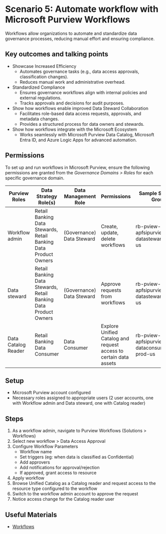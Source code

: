 # Scenario 5: Automate workflow with Microsoft Purview Workflows

Workflows allow organizations to automate and standardize data governance processes, reducing manual effort and ensuring compliance.

## Key outcomes and talking points

- Showcase Increased Efficiency
  - Automates governance tasks (e.g., data access approvals, classification changes).
  - Reduces manual work and administrative overhead.
- Standardized Compliance
  - Ensures governance workflows align with internal policies and external regulations.
  - Tracks approvals and decisions for audit purposes.
- Show how workflows enable improved Data Steward Collaboration
  - Facilitates role-based data access requests, approvals, and metadata changes.
  - Provides a structured process for data owners and stewards.
- Show how workflows integrate with the Microsoft Ecosystem
  - Works seamlessly with Microsoft Purview Data Catalog, Microsoft Entra ID, and Azure Logic Apps for advanced automation.

## Permissions

To set up and run workflows in Microsoft Purview, ensure the following permissions are granted from the _Governance Domains > Roles_ for each specific governance domain.

| Purview Roles             | Data Strategy Role(s)                  | Data Management Role       | Permissions                                                                 | Sample Security Group                  |
|---------------------------|----------------------------------------|----------------------------|-----------------------------------------------------------------------------|----------------------------------------|
| Workflow admin            | Retail Banking Data Stewards, Retail Banking Data Product Owners    | (Governance) Data Steward |     Create, update, delete workflows      |     rb-pview-apfsipurviewdemo-datasteward-prod-us |
| Data steward | Retail Banking Data Stewards, Retail Banking Data Product Owners      |   (Governance) Data Steward   |  Approve requests from workflows               |      rb-pview-apfsipurviewdemo-datasteward-prod-us |
| Data Catalog Reader | Retail Banking Data Consumer  | Data Consumer | Explore Unified Catalog and request access to certain data assets | rb-pview-apfsipurviewdemo-dataconsumer-prod-us |

## Setup

- Microsoft Purview account configured
- Necessary roles assigned to appropriate users (2 user accounts, one with Workflow admin and Data steward, one with Catalog reader)

## Steps

1. As a workflow admin, navigate to Purview Workflows (Solutions > Workflows)
2. Select new workflow > Data Access Approval
3. Configure Workflow Parameters
    - Workflow name
    - Set triggers (eg: when data is classified as Confidential)
    - Add approvers
    - Add notifications for approval/rejection
    - If approved, grant access to resource
4. Apply workflow
5. Browse Unified Catalog as a Catalog reader and request access to the resource type configured to the workflow
6. Switch to the workflow admin account to approve the request
7. Notice access change for the Catalog reader user

## Useful Materials

- [Workflows](https://learn.microsoft.com/en-us/purview/legacy/concept-workflow)
